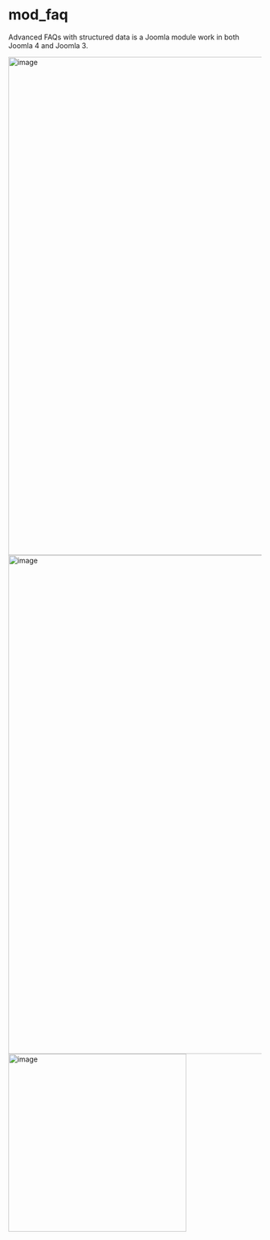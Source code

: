 # mod_faq
Advanced FAQs with structured data is a Joomla module work in both Joomla 4 and Joomla 3.

<img width="992" alt="image" src="https://user-images.githubusercontent.com/53170094/187039456-96fffad0-8300-46b7-bc4e-30a60de3e837.png">

<img width="993" alt="image" src="https://user-images.githubusercontent.com/53170094/187039199-9269a3d0-371c-4e09-a433-7f29f0d5b8d0.png">

<img width="354" alt="image" src="https://user-images.githubusercontent.com/53170094/187039229-049e2a80-e376-4a60-9173-9cc972791772.png">
